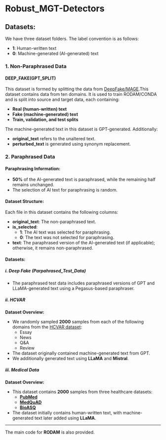 # Robust_MGT-Detectors

## Datasets:

We have three dataset folders. The label convention is as follows:
- **1**: Human-written text
- **0**: Machine-generated (AI-generated) text

### 1. Non-Paraphrased Data
#### **DEEP_FAKE(GPT_SPLIT)**
This dataset is formed by splitting the data from [DeepFake/MAGE](https://github.com/yafuly/DeepfakeTextDetect).This dataset contains data from ten domains. It is used to train RODAM/CONDA and is split into source and target data, each containing:
- **Real (human-written) text**
- **Fake (machine-generated) text**
- **Train, validation, and test splits**

The machine-generated text in this dataset is GPT-generated. Additionally:
- **original_text** refers to the unaltered text.
- **perturbed_text** is generated using synonym replacement.

### 2. Paraphrased Data

#### **Paraphrasing Information:**
- **50%** of the AI-generated text is paraphrased, while the remaining half remains unchanged.
- The selection of AI text for paraphrasing is random.

#### **Dataset Structure:**
Each file in this dataset contains the following columns:
- **original_text**: The non-paraphrased text.
- **is_selected**:
  - **1**: The AI text was selected for paraphrasing.
  - **0**: The text was not selected for paraphrasing.
- **text**: The paraphrased version of the AI-generated text (if applicable); otherwise, it remains non-paraphrased.

#### **Datasets:**

##### i. **Deep Fake (Parpahrased_Test_Data)**
- The paraphrased test data includes paraphrased versions of GPT and LLaMA-generated text using a Pegasus-based paraphraser.

##### ii. **HCVAR**
**Dataset Overview:**
- We randomly sampled **2000** samples from each of the following domains from the [HCVAR dataset](https://huggingface.co/datasets/hannxu/hc_var):
  - Essay
  - News
  - Q&A
  - Review
- The dataset originally contained machine-generated text from GPT.
- We additionally generated text using **LLaMA** and **Mistral**.

##### iii. **Medical Data**
**Dataset Overview:**
- This dataset contains **2000** samples from three healthcare datasets:
  - **[PubMed](https://pubmedqa.github.io/)**  
  - **[MedQuAD](https://github.com/abachaa/MedQuAD)**
  - **[BioASQ](https://www.bioasq.org/content/bioasq-qa-manually-curated-corpus-biomedical-question-answering)**
- The dataset initially contains human-written text, with machine-generated text later added using **LLaMA**.

---

The main code for **RODAM** is also provided.
